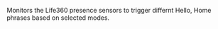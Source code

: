 Monitors the Life360 presence sensors to trigger differnt Hello, Home phrases based on selected modes.
